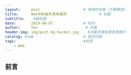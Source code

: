 ```yaml
---
layout:     post                    # 使用的布局（不需要改）
title:      Web中的条件竞争漏洞               # 标题 
subtitle:    #副标题
date:       2019-08-07              # 时间
author:     Von                      # 作者
header-img: img/post-bg-hacker.jpg    #这篇文章标题背景图片
catalog: true                       # 是否归档
tags:                               #标签
    - Web
---
```


前言
---
    
